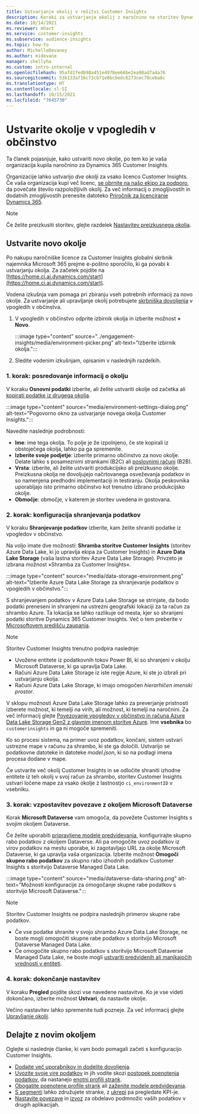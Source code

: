 ```yaml
---
title: Ustvarjanje okolij v rešitvi Customer Insights
description: Koraki za ustvarjanje okolij z naročnino na storitev Dynamics 365 Customer Insights, za katero imate licenco.
ms.date: 10/14/2021
ms.reviewer: mhart
ms.service: customer-insights
ms.subservice: audience-insights
ms.topic: how-to
author: MichelleDevaney
ms.author: midevane
manager: shellyha
ms.custom: intro-internal
ms.openlocfilehash: 95afd1fedb98a451e4978ee66be2ea98ad7a4a76
ms.sourcegitcommit: 53b133a716c73cb71e8bcbedc6273cec70ceba6c
ms.translationtype: HT
ms.contentlocale: sl-SI
ms.lasthandoff: 10/15/2021
ms.locfileid: "7645730"
---
```

# <a name="create-an-environment-in-audience-insights"></a>Ustvarite okolje v vpogledih v občinstvo

Ta članek pojasnjuje, kako ustvariti novo okolje, po tem ko je vaša organizacija kupila naročnino za Dynamics 365 Customer Insights. 

Organizacije lahko ustvarijo *dve* okolji za vsako licenco Customer Insights. Če vaša organizacija kupi več licenc, [se obrnite na našo ekipo za podporo](https://go.microsoft.com/fwlink/?linkid=2079641), da povečate število razpoložljivih okolij. Za več informacij o zmogljivostih in dodatnih zmogljivostih prenesite datoteko [Priročnik za licenciranje Dynamics 365](https://go.microsoft.com/fwlink/?LinkId=866544).

> [!NOTE]
> Če želite preizkusiti storitev, glejte razdelek [Nastavitev preizkusnega okolja](../trial-signup.md).

## <a name="create-a-new-environment"></a>Ustvarite novo okolje

Po nakupu naročniške licence za Customer Insights globalni skrbnik najemnika Microsoft 365 prejme e-poštno sporočilo, ki ga povabi k ustvarjanju okolja. Za začetek pojdite na [https://home.ci.ai.dynamics.com/start](https://home.ci.ai.dynamics.com/start). 

Vodena izkušnja vam pomaga pri zbiranju vseh potrebnih informacij za novo okolje. Za ustvarjanje ali upravljanje okolij potrebujete [skrbniška dovoljenja](permissions.md) v vpogledih v občinstva.

1. V vpogledih v občinstvo odprite izbirnik okolja in izberite možnost **+ Novo**.
  
   :::image type="content" source="../engagement-insights/media/environment-picker.png" alt-text="Izberite izbirnik okolja.":::

1. Sledite vodenim izkušnjam, opisanim v naslednjih razdelkih.

### <a name="step-1-provide-environment-information"></a>1. korak: posredovanje informacij o okolju

V koraku **Osnovni podatki** izberite, ali želite ustvariti okolje od začetka ali [kopirati podatke iz drugega okolja](manage-environments.md#copy-the-environment-configuration).

   :::image type="content" source="media/environment-settings-dialog.png" alt-text="Pogovorno okno za ustvarjanje novega okolja Customer Insights.":::

Navedite naslednje podrobnosti:
   - **Ime**: ime tega okolja. To polje je že izpolnjeno, če ste kopirali iz obstoječega okolja, lahko pa ga spremenite.
   - **Izberite svoje podjetje**: izberite primarno občinstvo za novo okolje. Delate lahko s posameznimi strankami (B2C) ali [poslovnimi računi](work-with-business-accounts.md) (B2B).
   - **Vrsta**: izberite, ali želite ustvariti produkcijsko ali preizkusno okolje. Preizkusna okolja ne dovoljujejo načrtovanega osveževanja podatkov in so namenjena predhodni implementaciji in testiranju. Okolja peskovnika uporabljajo isto primarno občinstvo kot trenutno izbrano produkcijsko okolje.
   - **Območje**: območje, v katerem je storitev uvedena in gostovana.

### <a name="step-2-configure-data-storage"></a>2. korak: konfiguracija shranjevanja podatkov

V koraku **Shranjevanje podatkov** izberite, kam želite shraniti podatke iz vpogledov v občinstvo.

Na voljo imate dve možnosti: **Shramba storitve Customer Insights** (storitev Azure Data Lake, ki jo upravlja ekipa za Customer Insights) in **Azure Data Lake Storage** (vaša lastna storitev Azure Data Lake Storage). Privzeto je izbrana možnost »Shramba za Customer Insights«.

:::image type="content" source="media/data-storage-environment.png" alt-text="Izberite Azure Data Lake Storage za shranjevanje podatkov o vpogledih v občinstvo.":::

S shranjevanjem podatkov v Azure Data Lake Storage se strinjate, da bodo podatki preneseni in shranjeni na ustrezni geografski lokaciji za ta račun za shrambo Azure. Ta lokacija se lahko razlikuje od mesta, kjer so shranjeni podatki storitve Dynamics 365 Customer Insights. Več o tem preberite v [Microsoftovem središču zaupanja](https://www.microsoft.com/trust-center).

> [!NOTE]
> Storitev Customer Insights trenutno podpira naslednje:
> - Uvožene entitete iz podatkovnih tokov Power BI, ki so shranjeni v okolju Microsoft Dataverse, ki ga upravlja Data Lake.  
> - Računi Azure Data Lake Storage iz iste regije Azure, ki ste jo izbrali pri ustvarjanju okolja.
> - Računi Azure Data Lake Storage, ki imajo omogočen *hierarhičen imenski prostor*.

V sklopu možnosti Azure Data Lake Storage lahko za preverjanje pristnosti izberete možnost, ki temelji na virih, ali možnost, ki temelji na naročnini. Za več informacij glejte [Povezovanje vpogledov v občinstvo in računa Azure Data Lake Storage Gen2 z glavnim imenom storitve Azure](connect-service-principal.md). Ime **vsebnika** bo `customerinsights` in ga ni mogoče spremeniti.

Ko so procesi sistema, na primer uvoz podatkov, končani, sistem ustvari ustrezne mape v računu za shrambo, ki ste ga določili. Ustvarijo se podatkovne datoteke in datoteke *model.json*, ki so na podlagi imena procesa dodane v mape.

Če ustvarite več okolij Customer Insights in se odločite shraniti izhodne entitete iz teh okolij v svoj račun za shrambo, storitev Customer Insights ustvari ločene mape za vsako okolje z lastnostjo `ci_environmentID` v vsebniku.

### <a name="step-3-connect-to-microsoft-dataverse"></a>3. korak: vzpostavitev povezave z okoljem Microsoft Dataverse
   
Korak **Microsoft Dataverse** vam omogoča, da povežete Customer Insights s svojim okoljem Dataverse.

Če želite uporabiti [pripravljene modele predvidevanja](predictions-overview.md#out-of-box-models), konfigurirajte skupno rabo podatkov z okoljem Dataverse. Ali pa omogočite uvoz podatkov iz virov podatkov na mestu uporabe, ki zagotavljajo URL za okolje Microsoft Dataverse, ki ga upravlja vaša organizacija. Izberite možnost **Omogoči skupno rabo podatkov** za skupno rabo izhodnih podatkov Customer Insights s storitvijo Dataverse Managed Data Lake.

:::image type="content" source="media/dataverse-data-sharing.png" alt-text="Možnosti konfiguracije za omogočanje skupne rabe podatkov s storitvijo Microsoft Dataverse.":::

> [!NOTE]
> Storitev Customer Insights ne podpira naslednjih primerov skupne rabe podatkov.
> - Če vse podatke shranite v svojo shrambo Azure Data Lake Storage, ne boste mogli omogočiti skupne rabe podatkov s storitvijo Microsoft Dataverse Managed Data Lake.
> - Če omogočite skupno rabo podatkov s storitvijo Microsoft Dataverse Managed Data Lake, ne boste mogli [ustvariti predvidenih ali manjkajočih vrednosti v entiteti](predictions.md).

### <a name="step-4-finalize-the-settings"></a>4. korak: dokončanje nastavitev

V koraku **Pregled** pojdite skozi vse navedene nastavitve. Ko je vse videti dokončano, izberite možnost **Ustvari**, da nastavite okolje. 

Večino nastavitev lahko spremenite tudi pozneje. Za več informacij glejte [Upravljanje okolij](manage-environments.md).

## <a name="work-with-your-new-environment"></a>Delajte z novim okoljem

Oglejte si naslednje članke, ki vam bodo pomagali začeti s konfiguracijo Customer Insights. 

- [Dodajte več uporabnikov in dodelite dovoljenja](permissions.md).
- [Uvozite svoje vire podatkov](data-sources.md) in jih vodite skozi [postopek poenotenja podatkov](data-unification.md), da nastanejo [enotni profili strank](customer-profiles.md).
- [Obogatite poenotene profile strank](enrichment-hub.md) ali [zaženite modele predvidevanja](predictions-overview.md).
- [S segmenti](segments.md) lahko združujete stranke, z [ukrepi](measures.md) pa pregledate KPI-je.
- [Nastavite povezave](connections.md) in [izvoz](export-destinations.md) za obdelavo podmnožic vaših podatkov v drugih aplikacijah.
